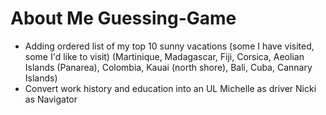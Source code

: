 # About Me Guessing-Game

- Adding ordered list of my top 10 sunny vacations (some I have visited, some I'd like to visit) (Martinique, Madagascar, Fiji, Corsica, Aeolian Islands (Panarea), Colombia, Kauai (north shore), Bali, Cuba, Cannary Islands) 
- Convert work history and education into an UL 
Michelle as driver Nicki as Navigator
